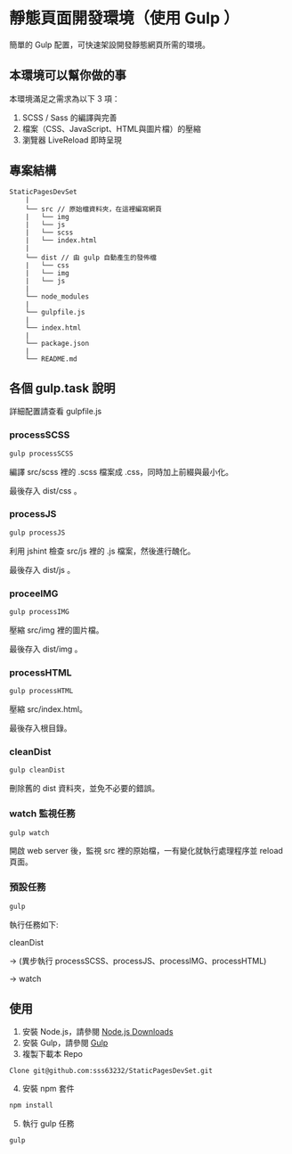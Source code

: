 # 靜態頁面開發環境（使用 Gulp ）
簡單的 Gulp 配置，可快速架設開發靜態網頁所需的環境。
## 本環境可以幫你做的事
本環境滿足之需求為以下 3 項：
1. SCSS / Sass 的編譯與完善
2. 檔案（CSS、JavaScript、HTML與圖片檔）的壓縮
3. 瀏覽器 LiveReload 即時呈現
## 專案結構
```
StaticPagesDevSet
    |
    └── src // 原始檔資料夾，在這裡編寫網頁
    |   └── img
    |   └── js
    |   └── scss
    |   └── index.html 
    |
    └── dist // 由 gulp 自動產生的發佈檔
    |   └── css
    |   └── img
    |   └── js  
    |
    └── node_modules
    |
    └── gulpfile.js
    |
    └── index.html
    |
    └── package.json
    |
    └── README.md
```
## 各個 gulp.task 說明
詳細配置請查看 gulpfile.js

### processSCSS

```javascript
gulp processSCSS
```

編譯  src/scss 裡的 .scss 檔案成 .css，同時加上前綴與最小化。  

最後存入 dist/css 。  
### processJS

```javascript
gulp processJS
```

利用 jshint 檢查 src/js 裡的 .js 檔案，然後進行醜化。

最後存入 dist/js 。

### proceeIMG

```javascript
gulp processIMG
```

壓縮 src/img 裡的圖片檔。

最後存入 dist/img 。

### processHTML

```javascript
gulp processHTML
```

壓縮 src/index.html。

最後存入根目錄。

### cleanDist 

```javascript
gulp cleanDist
```

刪除舊的 dist 資料夾，並免不必要的錯誤。

### watch 監視任務

```javascript
gulp watch
```
開啟 web server 後，監視 src 裡的原始檔，一有變化就執行處理程序並 reload 頁面。

### 預設任務
```javascript
gulp
```
執行任務如下:

   cleanDist  

-> (異步執行 processSCSS、processJS、processIMG、processHTML)  

-> watch 

## 使用
1. 安裝 Node.js，請參閱 [Node.js Downloads](https://nodejs.org/en/download/)
2. 安裝 Gulp，請參閱 [Gulp](http://gulpjs.com)
3. 複製下載本 Repo
```git
Clone git@github.com:sss63232/StaticPagesDevSet.git
```
4. 安裝 npm 套件
```javascript
npm install
```
5. 執行 gulp 任務
```javascript
gulp
```

